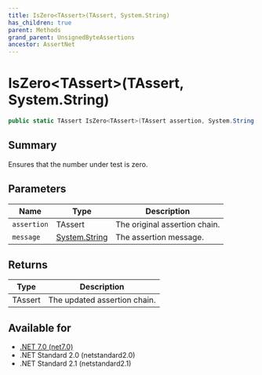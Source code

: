 ```yaml
---
title: IsZero<TAssert>(TAssert, System.String)
has_children: true
parent: Methods
grand_parent: UnsignedByteAssertions
ancestor: AssertNet
---
```

# IsZero&lt;TAssert&gt;(TAssert, System.String)

```csharp
public static TAssert IsZero<TAssert>(TAssert assertion, System.String message);
```

## Summary
Ensures that the number under test is zero.

## Parameters
|Name|Type|Description|
|-|-|-|
|`assertion`|TAssert|The original assertion chain.|
|`message`|[System.String](https://learn.microsoft.com/en-us/dotnet/api/system.string)|The assertion message.|

## Returns
|Type|Description|
|-|-|
|TAssert|The updated assertion chain.|

## Available for
- [.NET 7.0 (net7.0)](https://versionsof.net/core/7.0/)
- .NET Standard 2.0 (netstandard2.0)
- .NET Standard 2.1 (netstandard2.1)
